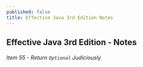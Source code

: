 ```yaml
---
published: false
title: Effective Java 3rd Edition Notes
---
```

## Effective Java 3rd Edition - Notes

###### Item 55 - Return `Optional` Judiciously

